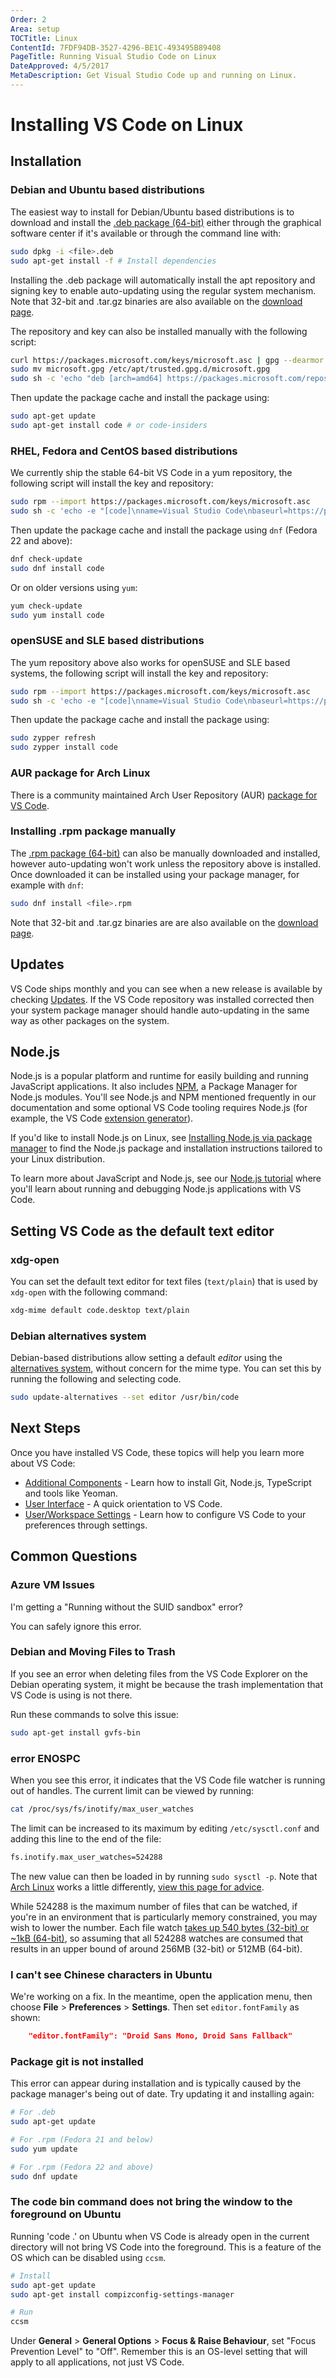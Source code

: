 ```yaml
---
Order: 2
Area: setup
TOCTitle: Linux
ContentId: 7FDF94DB-3527-4296-BE1C-493495B89408
PageTitle: Running Visual Studio Code on Linux
DateApproved: 4/5/2017
MetaDescription: Get Visual Studio Code up and running on Linux.
---
```

# Installing VS Code on Linux

## Installation

### Debian and Ubuntu based distributions

The easiest way to install for Debian/Ubuntu based distributions is to download and install the [.deb package (64-bit)](https://go.microsoft.com/fwlink/?LinkID=760868) either through the graphical software center if it's available or through the command line with:

```bash
sudo dpkg -i <file>.deb
sudo apt-get install -f # Install dependencies
```

Installing the .deb package will automatically install the apt repository and signing key to enable auto-updating using the regular system mechanism. Note that 32-bit and .tar.gz binaries are also available on the [download page](/Download).

The repository and key can also be installed manually with the following script:

```bash
curl https://packages.microsoft.com/keys/microsoft.asc | gpg --dearmor > microsoft.gpg
sudo mv microsoft.gpg /etc/apt/trusted.gpg.d/microsoft.gpg
sudo sh -c 'echo "deb [arch=amd64] https://packages.microsoft.com/repos/vscode stable main" > /etc/apt/sources.list.d/vscode.list'
```

Then update the package cache and install the package using:

```bash
sudo apt-get update
sudo apt-get install code # or code-insiders
```

### RHEL, Fedora and CentOS based distributions

We currently ship the stable 64-bit VS Code in a yum repository, the following script will install the key and repository:

```bash
sudo rpm --import https://packages.microsoft.com/keys/microsoft.asc
sudo sh -c 'echo -e "[code]\nname=Visual Studio Code\nbaseurl=https://packages.microsoft.com/yumrepos/vscode\nenabled=1\ngpgcheck=1\ngpgkey=https://packages.microsoft.com/keys/microsoft.asc" > /etc/yum.repos.d/vscode.repo'
```

Then update the package cache and install the package using `dnf` (Fedora 22 and above):

```bash
dnf check-update
sudo dnf install code
```

Or on older versions using `yum`:

```bash
yum check-update
sudo yum install code
```

### openSUSE and SLE based distributions

The yum repository above also works for openSUSE and SLE based systems, the following script will install the key and repository:

```bash
sudo rpm --import https://packages.microsoft.com/keys/microsoft.asc
sudo sh -c 'echo -e "[code]\nname=Visual Studio Code\nbaseurl=https://packages.microsoft.com/yumrepos/vscode\nenabled=1\ntype=rpm-md\ngpgcheck=1\ngpgkey=https://packages.microsoft.com/keys/microsoft.asc" > /etc/zypp/repos.d/vscode.repo'
```

Then update the package cache and install the package using:

```bash
sudo zypper refresh
sudo zypper install code
```

### AUR package for Arch Linux

There is a community maintained Arch User Repository (AUR) [package for VS Code](https://aur.archlinux.org/packages/visual-studio-code).

### Installing .rpm package manually

The [.rpm package (64-bit)](https://go.microsoft.com/fwlink/?LinkID=760867) can also be manually downloaded and installed, however auto-updating won't work unless the repository above is installed. Once downloaded it can be installed using your package manager, for example with `dnf`:

```bash
sudo dnf install <file>.rpm
```

Note that 32-bit and .tar.gz binaries are are also available on the [download page](/Download).

## Updates

VS Code ships monthly and you can see when a new release is available by checking [Updates](/updates). If the VS Code repository was installed corrected then your system package manager should handle auto-updating in the same way as other packages on the system.

## Node.js

Node.js is a popular platform and runtime for easily building and running JavaScript applications. It also includes [NPM](https://www.npmjs.com/), a Package Manager for Node.js modules. You'll see Node.js and NPM mentioned frequently in our documentation and some optional VS Code tooling requires Node.js (for example, the VS Code [extension generator](/docs/extensions/yocode.md)).

If you'd like to install Node.js on Linux, see [Installing Node.js via package manager](https://nodejs.org/en/download/package-manager) to find the Node.js package and installation instructions tailored to your Linux distribution.

To learn more about JavaScript and Node.js, see our [Node.js tutorial](/docs/nodejs/nodejs-tutorial.md) where you'll learn about running and debugging Node.js applications with VS Code.

## Setting VS Code as the default text editor

### xdg-open

You can set the default text editor for text files (`text/plain`) that is used by `xdg-open` with the following command:

```bash
xdg-mime default code.desktop text/plain
```

### Debian alternatives system

Debian-based distributions allow setting a default *editor* using the [alternatives system](https://wiki.debian.org/DebianAlternatives), without concern for the mime type. You can set this by running the following and selecting code.

```bash
sudo update-alternatives --set editor /usr/bin/code
```

## Next Steps

Once you have installed VS Code, these topics will help you learn more about VS Code:

* [Additional Components](/docs/setup/additional-components.md) - Learn how to install Git, Node.js, TypeScript and tools like Yeoman.
* [User Interface](/docs/getstarted/userinterface.md) - A quick orientation to VS Code.
* [User/Workspace Settings](/docs/getstarted/settings.md) - Learn how to configure VS Code to your preferences through settings.

## Common Questions

### Azure VM Issues

I'm getting a "Running without the SUID sandbox" error?

You can safely ignore this error.

### Debian and Moving Files to Trash

If you see an error when deleting files from the VS Code Explorer on the Debian operating system, it might be because the trash implementation that VS Code is using is not there.

Run these commands to solve this issue:

```bash
sudo apt-get install gvfs-bin
```

### error ENOSPC

When you see this error, it indicates that the VS Code file watcher is running out of handles. The current limit can be viewed by running:

```bash
cat /proc/sys/fs/inotify/max_user_watches
```

The limit can be increased to its maximum by editing `/etc/sysctl.conf` and adding this line to the end of the file:

```bash
fs.inotify.max_user_watches=524288
```

The new value can then be loaded in by running `sudo sysctl -p`. Note that [Arch Linux](https://www.archlinux.org/) works a little differently, [view this page for advice](https://github.com/guard/listen/wiki/Increasing-the-amount-of-inotify-watchers).

While 524288 is the maximum number of files that can be watched, if you're in an environment that is particularly memory constrained, you may wish to lower the number. Each file watch [takes up 540 bytes (32-bit) or ~1kB (64-bit)](https://stackoverflow.com/a/7091897/1156119), so assuming that all 524288 watches are consumed that results in an upper bound of around 256MB (32-bit) or 512MB (64-bit).

### I can't see Chinese characters in Ubuntu

We're working on a fix. In the meantime, open the application menu, then choose **File** > **Preferences** > **Settings**. Then set `editor.fontFamily` as shown:

```json
    "editor.fontFamily": "Droid Sans Mono, Droid Sans Fallback"
```

### Package git is not installed

This error can appear during installation and is typically caused by the package manager's being out of date. Try updating it and installing again:

```bash
# For .deb
sudo apt-get update

# For .rpm (Fedora 21 and below)
sudo yum update

# For .rpm (Fedora 22 and above)
sudo dnf update
```

### The code bin command does not bring the window to the foreground on Ubuntu

Running 'code .' on Ubuntu when VS Code is already open in the current directory will not bring VS Code into the foreground. This is a feature of the OS which can be disabled using `ccsm`.

```bash
# Install
sudo apt-get update
sudo apt-get install compizconfig-settings-manager

# Run
ccsm
```

Under **General** > **General Options** > **Focus & Raise Behaviour**, set "Focus Prevention Level" to "Off". Remember this is an OS-level setting that will apply to all applications, not just VS Code.
